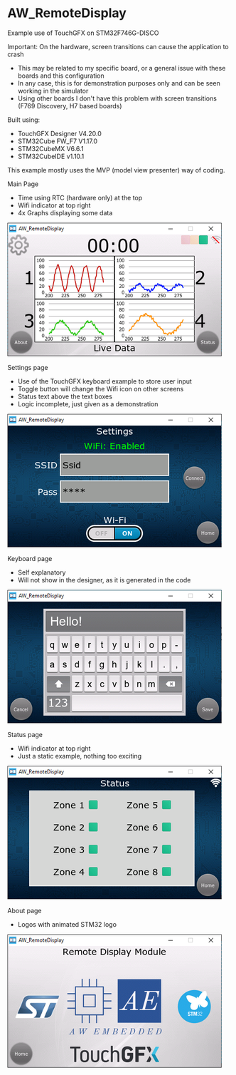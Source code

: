 # AW_RemoteDisplay

Example use of TouchGFX on STM32F746G-DISCO

Important: On the hardware, screen transitions can cause the application to crash
- This may be related to my specific board, or a general issue with these boards and this configuration
- In any case, this is for demonstration purposes only and can be seen working in the simulator
- Using other boards I don't have this problem with screen transitions (F769 Discovery, H7 based boards)

Built using:
- TouchGFX Designer V4.20.0
- STM32Cube FW_F7 V1.17.0
- STM32CubeMX V6.6.1
- STM32CubeIDE v1.10.1

This example mostly uses the MVP (model view presenter) way of coding.

Main Page
- Time using RTC (hardware only) at the top
- Wifi indicator at top right
- 4x Graphs displaying some data

![](/mainScreen.PNG)

Settings page
- Use of the TouchGFX keyboard example to store user input
- Toggle button will change the Wifi icon on other screens
- Status text above the text boxes
- Logic incomplete, just given as a demonstration

![](/settingsScreen.PNG)

Keyboard page
- Self explanatory
- Will not show in the designer, as it is generated in the code

![](/keyboardScreen.PNG)

Status page
- Wifi indicator at top right
- Just a static example, nothing too exciting

![](/StatusScreen.PNG)

About page
- Logos with animated STM32 logo

![](/aboutScreen.PNG)
